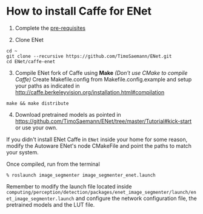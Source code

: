 # How to install Caffe for ENet

1. Complete the [pre-requisites](http://caffe.berkeleyvision.org/install_apt.html) 

2. Clone ENet 

```
cd ~
git clone --recursive https://github.com/TimoSaemann/ENet.git
cd ENet/caffe-enet
```

3. Compile ENet fork of Caffe using **Make** *(Don't use CMake to compile Caffe)*
Create Makefile.config from Makefile.config.example and setup your paths
as indicated in http://caffe.berkeleyvision.org/installation.html#compilation
```
make && make distribute
```

4. Download pretrained models as pointed in 
https://github.com/TimoSaemann/ENet/tree/master/Tutorial#kick-start or use your own.

If you didn't install ENet Caffe in `ENet` inside your home for some reason, 
modify the Autoware ENet's node CMakeFile and point the paths to match your system.

Once compiled, run from the terminal

```
% roslaunch image_segmenter image_segmenter_enet.launch 
```
Remember to modify the launch file located inside 
`computing/perception/detection/packages/enet_image_segmenter/launch/enet_image_segmenter.launch`
and configure the network configuration file, the pretrained models and the LUT file.
